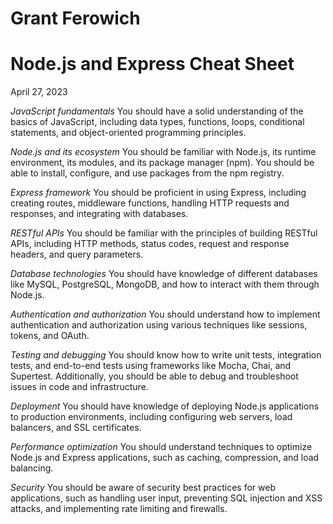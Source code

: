 # Grant Ferowich
# Node.js and Express Cheat Sheet
April 27, 2023

*JavaScript fundamentals*
You should have a solid understanding of the basics of JavaScript, including data types, functions, loops, conditional statements, and object-oriented programming principles. 

*Node.js and its ecosystem*
You should be familiar with Node.js, its runtime environment, its modules, and its package manager (npm). You should be able to install, configure, and use packages from the npm registry. 

*Express framework* 
You should be proficient in using Express, including creating routes, middleware functions, handling HTTP requests and responses, and integrating with databases. 

*RESTful APIs*
You should be familiar with the principles of building RESTful APIs, including HTTP methods, status codes, request and response headers, and query parameters. 

*Database technologies*
You should have knowledge of different databases like MySQL, PostgreSQL, MongoDB, and how to interact with them through Node.js. 

*Authentication and authorization*
You should understand how to implement authentication and authorization using various techniques like sessions, tokens, and OAuth. 

*Testing and debugging*
You should know how to write unit tests, integration tests, and end-to-end tests using frameworks like Mocha, Chai, and Supertest. Additionally, you should be able to debug and troubleshoot issues in code and infrastructure. 

*Deployment*
You should have knowledge of deploying Node.js applications to production environments, including configuring web servers, load balancers, and SSL certificates. 

*Performance optimization*
You should understand techniques to optimize Node.js and Express applications, such as caching, compression, and load balancing. 

*Security*
You should be aware of security best practices for web applications, such as handling user input, preventing SQL injection and XSS attacks, and implementing rate limiting and firewalls.
